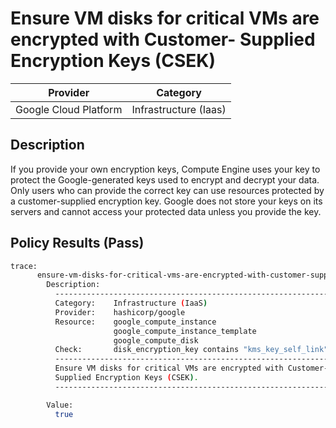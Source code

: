 # Ensure VM disks for critical VMs are encrypted with Customer- Supplied Encryption Keys (CSEK)

| Provider              | Category              |
|-----------------------|-----------------------|
| Google Cloud Platform | Infrastructure (Iaas) |

## Description
If you provide your own encryption keys, Compute Engine uses your key to protect the Google-generated keys used to encrypt and decrypt your data. Only users who can provide the correct key can use resources protected by a customer-supplied encryption key. Google does not store your keys on its servers and cannot access your protected data unless you provide the key.

## Policy Results (Pass)
```bash
trace:
      ensure-vm-disks-for-critical-vms-are-encrypted-with-customer-supplied-encryption-keys.sentinel:83:1 - Rule "main"
        Description:
          -------------------------------------------------------------
          Category:    Infrastructure (IaaS)
          Provider:    hashicorp/google
          Resource:    google_compute_instance
                       google_compute_instance_template
                       google_compute_disk
          Check:       disk_encryption_key contains "kms_key_self_link"
          -------------------------------------------------------------
          Ensure VM disks for critical VMs are encrypted with Customer-
          Supplied Encryption Keys (CSEK).
          -------------------------------------------------------------

        Value:
          true
```
